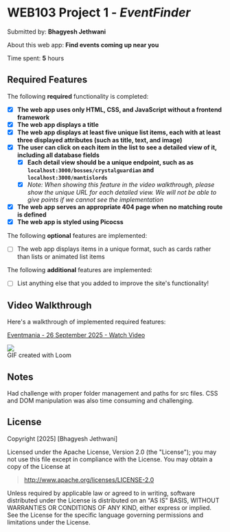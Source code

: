 # WEB103 Project 1 - *EventFinder*

Submitted by: **Bhagyesh Jethwani**

About this web app: **Find events coming up near you**

Time spent: **5** hours

## Required Features

The following **required** functionality is completed:

<!-- Make sure to check off completed functionality below -->
- [x] **The web app uses only HTML, CSS, and JavaScript without a frontend framework**
- [x] **The web app displays a title**
- [x] **The web app displays at least five unique list items, each with at least three displayed attributes (such as title, text, and image)**
- [x] **The user can click on each item in the list to see a detailed view of it, including all database fields**
  - [x] **Each detail view should be a unique endpoint, such as as `localhost:3000/bosses/crystalguardian` and `localhost:3000/mantislords`**
  - [x] *Note: When showing this feature in the video walkthrough, please show the unique URL for each detailed view. We will not be able to give points if we cannot see the implementation* 
- [x] **The web app serves an appropriate 404 page when no matching route is defined**
- [x] **The web app is styled using Picocss**

The following **optional** features are implemented:

- [ ] The web app displays items in a unique format, such as cards rather than lists or animated list items

The following **additional** features are implemented:

- [ ] List anything else that you added to improve the site's functionality!

## Video Walkthrough

Here's a walkthrough of implemented required features:
<div>
    <a href="https://www.loom.com/share/2691214d0039493aaca10720451a49db">
      <p>Eventmania - 26 September 2025 - Watch Video</p>
    </a>
    <a href="https://www.loom.com/share/2691214d0039493aaca10720451a49db">
      <img style="max-width:300px;" src="https://cdn.loom.com/sessions/thumbnails/2691214d0039493aaca10720451a49db-53af76ae23ed6b28-full-play.gif">
    </a>
  </div>
GIF created with Loom

## Notes

Had challenge with proper folder management and paths for src files. CSS and DOM manipulation was also time consuming and challenging.
## License

Copyright [2025] [Bhagyesh Jethwani]

Licensed under the Apache License, Version 2.0 (the "License"); you may not use this file except in compliance with the License. You may obtain a copy of the License at

> http://www.apache.org/licenses/LICENSE-2.0

Unless required by applicable law or agreed to in writing, software distributed under the License is distributed on an "AS IS" BASIS, WITHOUT WARRANTIES OR CONDITIONS OF ANY KIND, either express or implied. See the License for the specific language governing permissions and limitations under the License.